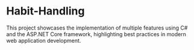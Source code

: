# Habit-Handling
This project showcases the implementation of multiple features using C# and the ASP.NET Core framework, highlighting best practices in modern web application development.
